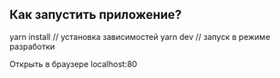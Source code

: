 ## Как запустить приложение?
yarn install //  установка зависимостей
yarn dev // запуск в режиме разработки

Открыть в браузере localhost:80